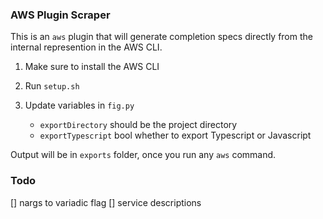 ### AWS Plugin Scraper

This is an `aws` plugin that will generate completion specs directly from the internal represention in the AWS CLI.

1. Make sure to install the AWS CLI

2. Run `setup.sh`

3. Update variables in `fig.py`
   - `exportDirectory` should be the project directory
   - `exportTypescript` bool whether to export Typescript or Javascript

Output will be in `exports` folder, once you run any `aws` command.

### Todo

[] nargs to variadic flag
[] service descriptions
